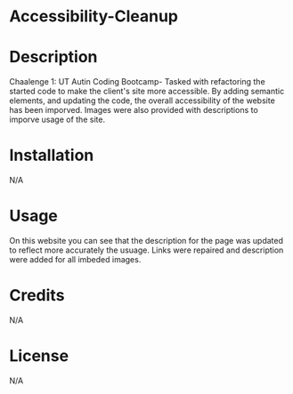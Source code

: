 # Accessibility-Cleanup

# Description
Chaalenge 1: UT Autin Coding Bootcamp- Tasked with refactoring the started code to make the client's site more accessible. By adding semantic elements, and updating the code, the overall accessibility of the website has been imporved. Images were also provided with descriptions to imporve usage of the site.


# Installation
N/A

# Usage
 On this website you can see that the description for the page was updated to reflect more accurately the usuage. Links were repaired and description were added for all imbeded images. 

# Credits
N/A

# License
N/A
